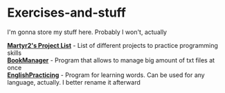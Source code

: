 # Exercises-and-stuff
I'm gonna store my stuff here. Probably I won't, actually

[**Martyr2's Project List**](https://github.com/OknoLombarda/Exercises-and-stuff/tree/master/Martyr2's%20projects) - List of different projects to practice programming skills <br />
[**BookManager**](https://github.com/OknoLombarda/Exercises-and-stuff/tree/master/BookManager) - Program that allows to manage big amount of txt files at once <br />
[**EnglishPracticing**](https://github.com/OknoLombarda/Exercises-and-stuff/tree/master/EnglishPracticing) - Program for learning words. Can be used for any language, actually. I better rename it afterward <br />
